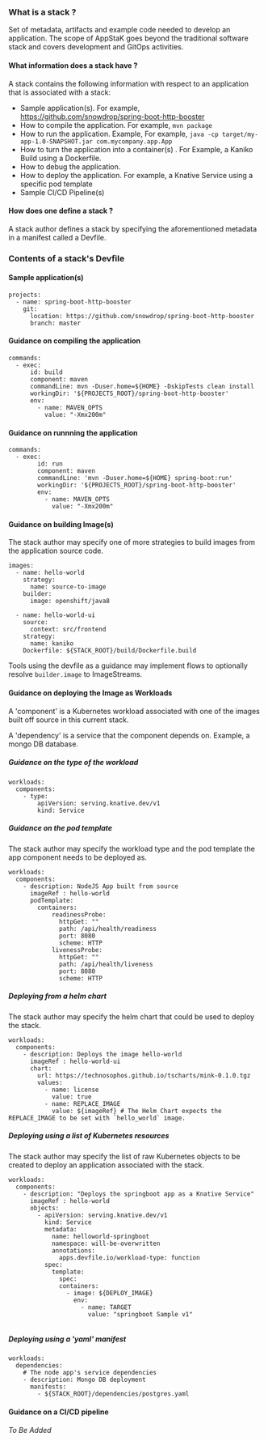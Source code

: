### What is a stack ?

Set of metadata, artifacts and example code needed to develop an application. 
The scope of AppStaK goes beyond the traditional software stack and covers development 
and GitOps activities.

#### What information does a stack have ?

A stack contains the following information with respect to an application 
that is associated with a stack:

* Sample application(s). For example, https://github.com/snowdrop/spring-boot-http-booster
* How to compile the application. For example, `mvn package`
* How to run the application. Example, For example, `java -cp target/my-app-1.0-SNAPSHOT.jar com.mycompany.app.App`
* How to turn the application into a container(s) . For Example, a Kaniko Build using a Dockerfile.
* How to debug the application.
* How to deploy the application. For example, a Knative Service using a specific pod template
* Sample CI/CD Pipeline(s)


#### How does one define a stack ?

A stack author defines a stack by specifying the aforementioned metadata in a manifest called 
a Devfile.


### Contents of a stack's Devfile

#### Sample application(s)

```
projects:
  - name: spring-boot-http-booster
    git:
      location: https://github.com/snowdrop/spring-boot-http-booster
      branch: master
```

#### Guidance on compiling the application

```
commands:
  - exec:
      id: build 
      component: maven
      commandLine: mvn -Duser.home=${HOME} -DskipTests clean install
      workingDir: '${PROJECTS_ROOT}/spring-boot-http-booster'
      env:
        - name: MAVEN_OPTS
          value: "-Xmx200m"
```


#### Guidance on runnning the application

```
commands:
  - exec:
        id: run
        component: maven
        commandLine: 'mvn -Duser.home=${HOME} spring-boot:run'
        workingDir: '${PROJECTS_ROOT}/spring-boot-http-booster'
        env:
          - name: MAVEN_OPTS
            value: "-Xmx200m"
```

#### Guidance on building Image(s)

The stack author may specify one of more strategies to build images
from the application source code. 

```
images:
  - name: hello-world
    strategy:
      name: source-to-image
    builder:
      image: openshift/java8

  - name: hello-world-ui
    source:
      context: src/frontend
    strategy:
      name: kaniko
    Dockerfile: ${STACK_ROOT}/build/Dockerfile.build
```

Tools using the devfile as a guidance may implement flows to optionally resolve `builder.image` to ImageStreams.

#### Guidance on deploying the Image as Workloads

A 'component' is a Kubernetes workload associated with one of the images built off source
in this current stack.

A 'dependency' is a  service that the component depends on. Example, a mongo DB database.

##### Guidance on the type of the workload

```
workloads:
  components:
    - type:
        apiVersion: serving.knative.dev/v1
        kind: Service
```

##### Guidance on the pod template

The stack author may specify the workload type and the pod template
the app component needs to be deployed as.



```
workloads:
  components:
    - description: NodeJS App built from source
      imageRef : hello-world
      podTemplate:
        containers:
            readinessProbe:
              httpGet: ""
              path: /api/health/readiness
              port: 8080
              scheme: HTTP 
            livenessProbe:
              httpGet: ""
              path: /api/health/liveness
              port: 8080
              scheme: HTTP
```

##### Deploying from a helm chart

The stack author may specify the helm chart that could be used to deploy the stack.

```
workloads:
  components:
    - description: Deploys the image hello-world
      imageRef : hello-world-ui
      chart:
        url: https://technosophos.github.io/tscharts/mink-0.1.0.tgz
        values:
          - name: license
            value: true
          - name: REPLACE_IMAGE 
            value: ${imageRef} # The Helm Chart expects the REPLACE_IMAGE to be set with `hello_world` image.
```

##### Deploying using a list of Kubernetes resources

The stack author may specify the list of raw Kubernetes objects to be created to deploy an application
associated with the stack.

```
workloads:
  components:
    - description: "Deploys the springboot app as a Knative Service"
      imageRef : hello-world
      objects:
        - apiVersion: serving.knative.dev/v1
          kind: Service
          metadata:
            name: helloworld-springboot
            namespace: will-be-overwritten
            annotations:
              apps.devfile.io/workload-type: function
          spec:
            template:
              spec:
              containers:
                - image: ${DEPLOY_IMAGE}
                  env:
                    - name: TARGET
                      value: "springboot Sample v1"
        
```

##### Deploying using a 'yaml' manifest

```
workloads:
  dependencies:
    # The node app's service dependencies
    - description: Mongo DB deployment
      manifests: 
        - ${STACK_ROOT}/dependencies/postgres.yaml
```


#### Guidance on a CI/CD pipeline

_To Be Added_